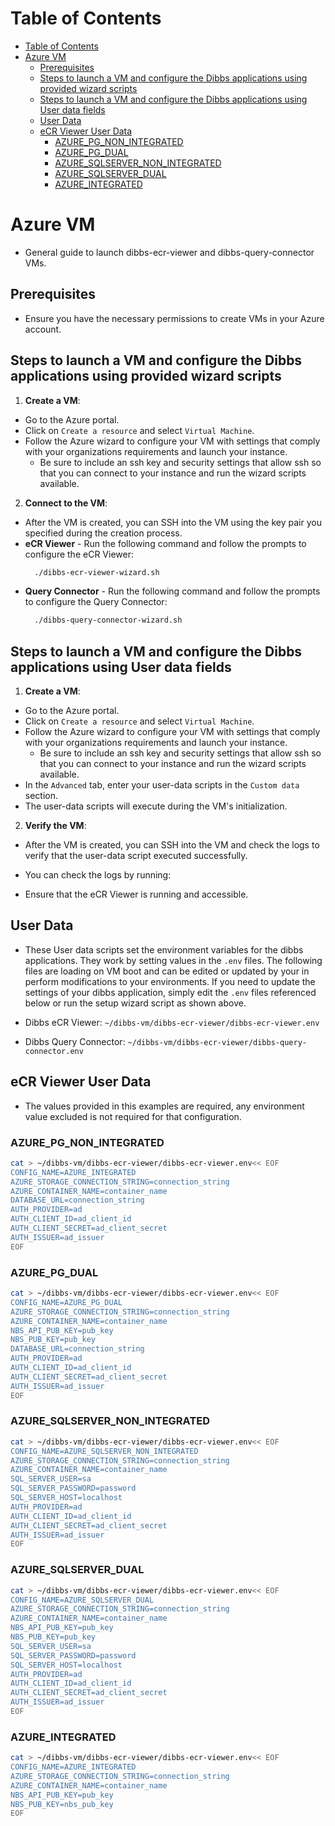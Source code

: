 # Table of Contents
- [Table of Contents](#table-of-contents)
- [Azure VM](#azure-vm)
  - [Prerequisites](#prerequisites)
  - [Steps to launch a VM and configure the Dibbs applications using provided wizard scripts](#steps-to-launch-a-vm-and-configure-the-dibbs-applications-using-provided-wizard-scripts)
  - [Steps to launch a VM and configure the Dibbs applications using User data fields](#steps-to-launch-a-vm-and-configure-the-dibbs-applications-using-user-data-fields)
  - [User Data](#user-data)
  - [eCR Viewer User Data](#ecr-viewer-user-data)
    - [AZURE\_PG\_NON\_INTEGRATED](#azure_pg_non_integrated)
    - [AZURE\_PG\_DUAL](#azure_pg_dual)
    - [AZURE\_SQLSERVER\_NON\_INTEGRATED](#azure_sqlserver_non_integrated)
    - [AZURE\_SQLSERVER\_DUAL](#azure_sqlserver_dual)
    - [AZURE\_INTEGRATED](#azure_integrated)

# Azure VM

- General guide to launch dibbs-ecr-viewer and dibbs-query-connector VMs.

## Prerequisites
- Ensure you have the necessary permissions to create VMs in your Azure account.

## Steps to launch a VM and configure the Dibbs applications using provided wizard scripts

1. **Create a VM**:
  - Go to the Azure portal.
  - Click on `Create a resource` and select `Virtual Machine`.
  - Follow the Azure wizard to configure your VM with settings that comply with your organizations requirements and launch your instance.
    - Be sure to include an ssh key and security settings that allow ssh so that you can connect to your instance and run the wizard scripts available.

2. **Connect to the VM**:
  - After the VM is created, you can SSH into the VM using the key pair you specified during the creation process.
  - **eCR Viewer** - Run the following command and follow the prompts to configure the eCR Viewer:
    ```bash
      ./dibbs-ecr-viewer-wizard.sh
    ```
  - **Query Connector** - Run the following command and follow the prompts to configure the Query Connector:
    ```bash
      ./dibbs-query-connector-wizard.sh
    ```

## Steps to launch a VM and configure the Dibbs applications using User data fields

1. **Create a VM**:
  - Go to the Azure portal.
  - Click on `Create a resource` and select `Virtual Machine`.
  - Follow the Azure wizard to configure your VM with settings that comply with your organizations requirements and launch your instance.
    - Be sure to include an ssh key and security settings that allow ssh so that you can connect to your instance and run the wizard scripts available.
  - In the `Advanced` tab, enter your user-data scripts in the `Custom data` section.
  - The user-data scripts will execute during the VM's initialization.

2. **Verify the VM**:
  - After the VM is created, you can SSH into the VM and check the logs to verify that the user-data script executed successfully.
  - You can check the logs by running:

  - Ensure that the eCR Viewer is running and accessible.

## User Data

- These User data scripts set the environment variables for the dibbs applications. They work by setting values in the `.env` files. The following files are loading on VM boot and can be edited or updated by your in perform modifications to your environments. If you need to update the settings of your dibbs application, simply edit the `.env` files referenced below or run the setup wizard script as shown above.

- Dibbs eCR Viewer: `~/dibbs-vm/dibbs-ecr-viewer/dibbs-ecr-viewer.env`
- Dibbs Query Connector: `~/dibbs-vm/dibbs-ecr-viewer/dibbs-query-connector.env`

## eCR Viewer User Data

- The values provided in this examples are required, any environment value excluded is not required for that configuration.

### AZURE_PG_NON_INTEGRATED
```bash
cat > ~/dibbs-vm/dibbs-ecr-viewer/dibbs-ecr-viewer.env<< EOF
CONFIG_NAME=AZURE_INTEGRATED
AZURE_STORAGE_CONNECTION_STRING=connection_string
AZURE_CONTAINER_NAME=container_name
DATABASE_URL=connection_string
AUTH_PROVIDER=ad
AUTH_CLIENT_ID=ad_client_id
AUTH_CLIENT_SECRET=ad_client_secret
AUTH_ISSUER=ad_issuer
EOF
```
### AZURE_PG_DUAL
```bash
cat > ~/dibbs-vm/dibbs-ecr-viewer/dibbs-ecr-viewer.env<< EOF
CONFIG_NAME=AZURE_PG_DUAL
AZURE_STORAGE_CONNECTION_STRING=connection_string
AZURE_CONTAINER_NAME=container_name
NBS_API_PUB_KEY=pub_key
NBS_PUB_KEY=pub_key
DATABASE_URL=connection_string
AUTH_PROVIDER=ad
AUTH_CLIENT_ID=ad_client_id
AUTH_CLIENT_SECRET=ad_client_secret
AUTH_ISSUER=ad_issuer
EOF
```
### AZURE_SQLSERVER_NON_INTEGRATED
```bash
cat > ~/dibbs-vm/dibbs-ecr-viewer/dibbs-ecr-viewer.env<< EOF
CONFIG_NAME=AZURE_SQLSERVER_NON_INTEGRATED
AZURE_STORAGE_CONNECTION_STRING=connection_string
AZURE_CONTAINER_NAME=container_name
SQL_SERVER_USER=sa
SQL_SERVER_PASSWORD=password
SQL_SERVER_HOST=localhost
AUTH_PROVIDER=ad
AUTH_CLIENT_ID=ad_client_id
AUTH_CLIENT_SECRET=ad_client_secret
AUTH_ISSUER=ad_issuer
EOF
```
### AZURE_SQLSERVER_DUAL
```bash
cat > ~/dibbs-vm/dibbs-ecr-viewer/dibbs-ecr-viewer.env<< EOF
CONFIG_NAME=AZURE_SQLSERVER_DUAL
AZURE_STORAGE_CONNECTION_STRING=connection_string
AZURE_CONTAINER_NAME=container_name
NBS_API_PUB_KEY=pub_key
NBS_PUB_KEY=pub_key
SQL_SERVER_USER=sa
SQL_SERVER_PASSWORD=password
SQL_SERVER_HOST=localhost
AUTH_PROVIDER=ad
AUTH_CLIENT_ID=ad_client_id
AUTH_CLIENT_SECRET=ad_client_secret
AUTH_ISSUER=ad_issuer
EOF
```
### AZURE_INTEGRATED
```bash
cat > ~/dibbs-vm/dibbs-ecr-viewer/dibbs-ecr-viewer.env<< EOF
CONFIG_NAME=AZURE_INTEGRATED
AZURE_STORAGE_CONNECTION_STRING=connection_string
AZURE_CONTAINER_NAME=container_name
NBS_API_PUB_KEY=pub_key
NBS_PUB_KEY=nbs_pub_key
EOF
```
